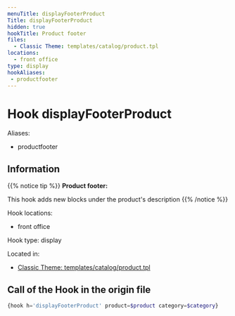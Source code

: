 ```yaml
---
menuTitle: displayFooterProduct
Title: displayFooterProduct
hidden: true
hookTitle: Product footer
files:
  - Classic Theme: templates/catalog/product.tpl
locations:
  - front office
type: display
hookAliases:
 - productfooter
---
```


# Hook displayFooterProduct

Aliases: 
 - productfooter



## Information

{{% notice tip %}}
**Product footer:** 

This hook adds new blocks under the product's description
{{% /notice %}}

Hook locations: 
  - front office

Hook type: display

Located in: 
  - [Classic Theme: templates/catalog/product.tpl](https://github.com/PrestaShop/classic-theme/blob/develop/templates/catalog/product.tpl)

## Call of the Hook in the origin file

```php
{hook h='displayFooterProduct' product=$product category=$category}
```